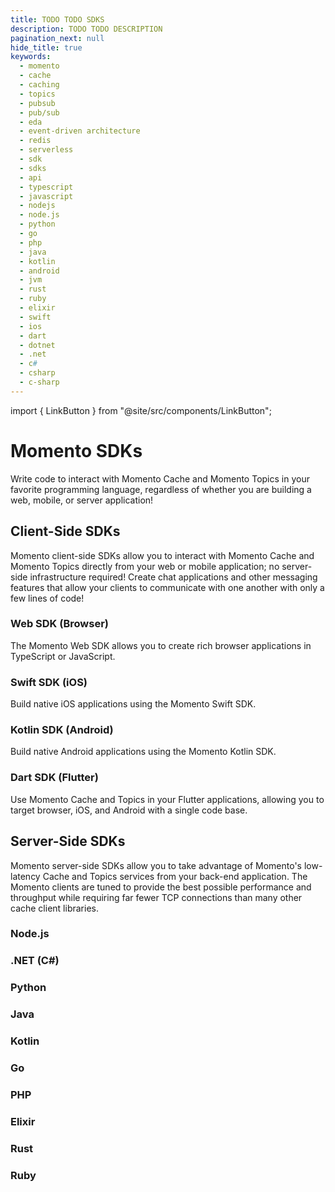 ```yaml
---
title: TODO TODO SDKS
description: TODO TODO DESCRIPTION
pagination_next: null
hide_title: true
keywords:
  - momento
  - cache
  - caching
  - topics
  - pubsub
  - pub/sub
  - eda
  - event-driven architecture
  - redis
  - serverless
  - sdk
  - sdks
  - api
  - typescript
  - javascript
  - nodejs
  - node.js
  - python
  - go
  - php
  - java
  - kotlin
  - android
  - jvm
  - rust
  - ruby
  - elixir
  - swift
  - ios
  - dart
  - dotnet
  - .net
  - c#
  - csharp
  - c-sharp
---
```


import { LinkButton } from "@site/src/components/LinkButton";

# Momento SDKs

Write code to interact with Momento Cache and Momento Topics in your favorite programming language, regardless of whether you are building a web, mobile, or server application!

## Client-Side SDKs

Momento client-side SDKs allow you to interact with Momento Cache and Momento Topics directly from your web or mobile application; no server-side infrastructure required! Create chat applications and other messaging features that allow your clients to communicate with one another with only a few lines of code!

### Web SDK (Browser)

The Momento Web SDK allows you to create rich browser applications in TypeScript or JavaScript.

<LinkButton text="Overview" link="/sdks/web"/>
<LinkButton text="Cheat Sheet: Cache" link="/sdks/nodejs/cheat-sheet.mdx"/>
<LinkButton text="Cheat Sheet: Topics" link="/sdks/nodejs/topics-cheat-sheet.mdx"/>
<LinkButton text="API Tokens" link="/sdks/web/index.md#credentials-for-browsers"/>
<LinkButton text="Examples" link="/sdks/nodejs/topics-cheat-sheet.mdx"/>
<LinkButton text="Packages" link="TODO" />
<LinkButton text="Source Code" link="TODO" />

### Swift SDK (iOS)

Build native iOS applications using the Momento Swift SDK.

<LinkButton text="Overview" link="/sdks/swift"/>
<LinkButton text="Cheat Sheet: Cache" link="TODO"/>
<LinkButton text="Cheat Sheet: Topics" link="TODO"/>
<LinkButton text="Examples" link="TODO"/>
<LinkButton text="Packages" link="TODO" />
<LinkButton text="Source Code" link="TODO" />

### Kotlin SDK (Android)

Build native Android applications using the Momento Kotlin SDK.

<LinkButton text="Overview" link="/sdks/kotlin"/>
<LinkButton text="Cheat Sheet: Cache" link="TODO"/>
<LinkButton text="Cheat Sheet: Topics" link="TODO"/>
<LinkButton text="Examples" link="TODO"/>
<LinkButton text="Packages" link="TODO" />
<LinkButton text="Source Code" link="TODO" />

### Dart SDK (Flutter)

Use Momento Cache and Topics in your Flutter applications, allowing you to target browser, iOS, and Android with a single code base.

<LinkButton text="Overview" link="/sdks/dart"/>
<LinkButton text="Cheat Sheet: Cache" link="TODO"/>
<LinkButton text="Cheat Sheet: Topics" link="TODO"/>
<LinkButton text="Examples" link="TODO"/>
<LinkButton text="Packages" link="TODO" />
<LinkButton text="Source Code" link="TODO" />

## Server-Side SDKs

Momento server-side SDKs allow you to take advantage of Momento's low-latency Cache and Topics services from your back-end application. The Momento clients are tuned to provide the best possible performance and throughput while requiring far fewer TCP connections than many other cache client libraries.

### Node.js

<LinkButton text="Overview" link="/sdks/nodejs"/>
<LinkButton text="Cheat Sheet: Cache" link="TODO"/>
<LinkButton text="Cheat Sheet: Topics" link="TODO"/>
<LinkButton text="Examples" link="TODO"/>
<LinkButton text="Packages" link="TODO" />
<LinkButton text="Source Code" link="TODO" />

### .NET (C#)

<LinkButton text="Overview" link="/sdks/dotnet"/>
<LinkButton text="Cheat Sheet: Cache" link="TODO"/>
<LinkButton text="Cheat Sheet: Topics" link="TODO"/>
<LinkButton text="Examples" link="TODO"/>
<LinkButton text="Packages" link="TODO" />
<LinkButton text="Source Code" link="TODO" />

### Python

<LinkButton text="Overview" link="/sdks/nodejs"/>
<LinkButton text="Cheat Sheet: Cache" link="TODO"/>
<LinkButton text="Cheat Sheet: Topics" link="TODO"/>
<LinkButton text="Examples" link="TODO"/>
<LinkButton text="Packages" link="TODO" />
<LinkButton text="Source Code" link="TODO" />

### Java

<LinkButton text="Overview" link="/sdks/java"/>
<LinkButton text="Cheat Sheet: Cache" link="TODO"/>
<LinkButton text="Cheat Sheet: Topics" link="TODO"/>
<LinkButton text="Examples" link="TODO"/>
<LinkButton text="Packages" link="TODO" />
<LinkButton text="Source Code" link="TODO" />

### Kotlin

<LinkButton text="Overview" link="/sdks/kotlin"/>
<LinkButton text="Cheat Sheet: Cache" link="TODO"/>
<LinkButton text="Cheat Sheet: Topics" link="TODO"/>
<LinkButton text="Examples" link="TODO"/>
<LinkButton text="Packages" link="TODO" />
<LinkButton text="Source Code" link="TODO" />

### Go

<LinkButton text="Overview" link="/sdks/go"/>
<LinkButton text="Cheat Sheet: Cache" link="TODO"/>
<LinkButton text="Cheat Sheet: Topics" link="TODO"/>
<LinkButton text="Examples" link="TODO"/>
<LinkButton text="Packages" link="TODO" />
<LinkButton text="Source Code" link="TODO" />

### PHP

<LinkButton text="Overview" link="/sdks/php"/>
<LinkButton text="Cheat Sheet: Cache" link="TODO"/>
<LinkButton text="Cheat Sheet: Topics" link="TODO"/>
<LinkButton text="Examples" link="TODO"/>
<LinkButton text="Packages" link="TODO" />
<LinkButton text="Source Code" link="TODO" />

### Elixir

<LinkButton text="Overview" link="/sdks/elixir"/>
<LinkButton text="Cheat Sheet: Cache" link="TODO"/>
<LinkButton text="Cheat Sheet: Topics" link="TODO"/>
<LinkButton text="Examples" link="TODO"/>
<LinkButton text="Packages" link="TODO" />
<LinkButton text="Source Code" link="TODO" />

### Rust

<LinkButton text="Overview" link="/sdks/rust"/>
<LinkButton text="Cheat Sheet: Cache" link="TODO"/>
<LinkButton text="Cheat Sheet: Topics" link="TODO"/>
<LinkButton text="Examples" link="TODO"/>
<LinkButton text="Packages" link="TODO" />
<LinkButton text="Source Code" link="TODO" />

### Ruby

<LinkButton text="Overview" link="/sdks/rust"/>
<LinkButton text="Cheat Sheet: Cache" link="TODO"/>
<LinkButton text="Cheat Sheet: Topics" link="TODO"/>
<LinkButton text="Examples" link="TODO"/>
<LinkButton text="Packages" link="TODO" />
<LinkButton text="Source Code" link="TODO" />
